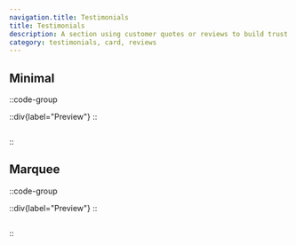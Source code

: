 ```yaml
---
navigation.title: Testimonials
title: Testimonials
description: A section using customer quotes or reviews to build trust and highlight positive experiences.
category: testimonials, card, reviews
---
```


## Minimal

::code-group

::div{label="Preview"}
<Playground url="/landing/testimonials" aspect="4/3"></Playground>
::

```vue [Code]

```

::

## Marquee

::code-group

::div{label="Preview"}
<Playground url="/landing/testimonials/TestimonialsMarquee" aspect="4/3"></Playground>
::

```vue [Code]

```

::
